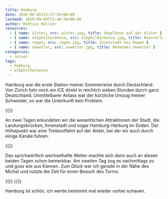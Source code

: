 ```yaml
---
title: Hamburg
date: 2010-08-05T23:27:53+00:00
lastmod: 2019-09-09T23:48:50+00:00
author: Mathias Wellner
resources:
  - { name: alster, src: alster.jpg, title: Segelboot auf der Alster }
  - { name: elbphilharmonie, src: elbphilharmonie.jpg, title: Baustelle der Elbphilharmonie }
  - { name: regen, src: regen.jpg, title: Innenstadt bei Regen }
  - { name: unwetter, src: unwetter.jpg, title: Nahendes Unwetter }
categories:
  - reisen
tags:
  - hamburg
  - elbphilharmonie
---
```

Hamburg war die erste Station meiner Sommerreise durch Deutschland. Von Zürich fuhr mich ein ICE direkt in reichlich sieben Stunden durch ganz Deutschland. Unmittelbarer Anlass war der kürzliche Umzug meiner Schwester, so war die Unterkunft kein Problem. 
<!--more-->

{{<responsive-image name="elbphilharmonie">}}

An zwei Tagen erkundeten wir die wesentlichen Attraktionen der Stadt, die Landungsbrücken, Innenstadt und sogar Hamburg-Harburg im Süden. Der Höhepunkt war eine Tretbootfahrt auf der Alster, bei der wir auch durch einige Kanäle fuhren. 

{{<responsive-image name="alster">}}

Das sprichwörtlich wechselhafte Wetter machte sich dann auch an diesen beiden Tagen schon bemerkbar. Am zweiten Tag zog es nachmittags zu und goss wie aus Kannen. Zum Glück war ich gerade in der Nähe des Michel und nutzte die Zeit für einen Besuch des Turms. 

{{<responsive-image name="unwetter">}}
{{<responsive-image name="regen">}}

Hamburg ist schön, ich werde bestimmt mal wieder vorbei schauen.